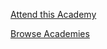 <a href="#" class="academy-purchase-start rsvp-button" data-dorsvp="0" data-full_message="Academy Full" data-free_message="Claim Your Free Insider Access Seat" data-freemaxed_message="Insider Access Full" data-event_id="{{ event_id }}" data-start="Attend this Academy" data-logged_out="Attend this Academy" data-cancel="You're Attending!" data-type="academy" >Attend this Academy</a>
<!--<a href="http://maps.google.com?q={{ address }}" target="_blank">Directions to Venue</a>-->
<a href="/academies">Browse Academies</a>

